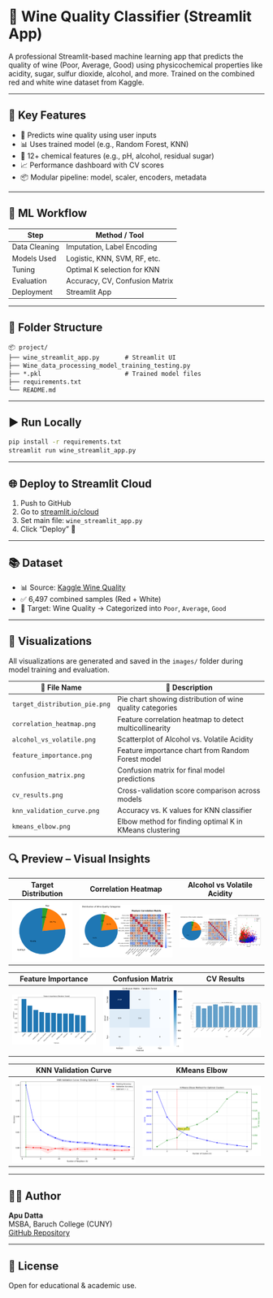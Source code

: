 # 🍷 Wine Quality Classifier (Streamlit App)

A professional Streamlit-based machine learning app that predicts the quality of wine (Poor, Average, Good) using physicochemical properties like acidity, sugar, sulfur dioxide, alcohol, and more. Trained on the combined red and white wine dataset from Kaggle.

---

## 🚀 Key Features

- 🔮 Predicts wine quality using user inputs  
- 📊 Uses trained model (e.g., Random Forest, KNN)  
- 🎯 12+ chemical features (e.g., pH, alcohol, residual sugar)  
- 📈 Performance dashboard with CV scores  
- 📦 Modular pipeline: model, scaler, encoders, metadata  

---

## 🧠 ML Workflow

| Step              | Method / Tool                  |
|-------------------|-------------------------------|
| Data Cleaning     | Imputation, Label Encoding     |
| Models Used       | Logistic, KNN, SVM, RF, etc.   |
| Tuning            | Optimal K selection for KNN    |
| Evaluation        | Accuracy, CV, Confusion Matrix |
| Deployment        | Streamlit App                  |

---

## 📁 Folder Structure

```
📦 project/
├── wine_streamlit_app.py       # Streamlit UI
├── Wine_data_processing_model_training_testing.py
├── *.pkl                       # Trained model files
├── requirements.txt
└── README.md
```

---

## ▶️ Run Locally

```bash
pip install -r requirements.txt
streamlit run wine_streamlit_app.py
```

---

## 🌐 Deploy to Streamlit Cloud

1. Push to GitHub  
2. Go to [streamlit.io/cloud](https://streamlit.io/cloud)  
3. Set main file: `wine_streamlit_app.py`  
4. Click “Deploy” 🚀  

---

## 📚 Dataset

- 📊 Source: [Kaggle Wine Quality](https://www.kaggle.com/datasets/rajyellow46/wine-quality)  
- ✅ 6,497 combined samples (Red + White)  
- 🎯 Target: Wine Quality → Categorized into `Poor`, `Average`, `Good`  

---

## 📸 Visualizations

All visualizations are generated and saved in the `images/` folder during model training and evaluation.

| 📂 File Name                  | 🧪 Description                                           |
|------------------------------|----------------------------------------------------------|
| `target_distribution_pie.png`| Pie chart showing distribution of wine quality categories |
| `correlation_heatmap.png`    | Feature correlation heatmap to detect multicollinearity  |
| `alcohol_vs_volatile.png`    | Scatterplot of Alcohol vs. Volatile Acidity              |
| `feature_importance.png`     | Feature importance chart from Random Forest model        |
| `confusion_matrix.png`       | Confusion matrix for final model predictions             |
| `cv_results.png`             | Cross-validation score comparison across models          |
| `knn_validation_curve.png`   | Accuracy vs. K values for KNN classifier                 |
| `kmeans_elbow.png`           | Elbow method for finding optimal K in KMeans clustering  |


## 🔍 Preview – Visual Insights

| Target Distribution | Correlation Heatmap | Alcohol vs Volatile Acidity |
|---------------------|---------------------|------------------------------|
| ![Target Distribution](images/target_distribution_pie.png) | ![Correlation Heatmap](images/correlation_heatmap.png) | ![Alcohol vs Volatile](images/alcohol_vs_volatile.png) |

| Feature Importance | Confusion Matrix | CV Results |
|--------------------|------------------|------------|
| ![Feature Importance](images/feature_importance.png) | ![Confusion Matrix](images/confusion_matrix.png) | ![CV Results](images/cv_results.png) |

| KNN Validation Curve | KMeans Elbow |
|----------------------|--------------|
| ![KNN Validation](images/knn_validation_curve.png) | ![KMeans Elbow](images/kmeans_elbow.png) |


---


## 👨‍💻 Author

**Apu Datta**  
MSBA, Baruch College (CUNY)  
[GitHub Repository](https://github.com/dattaBus-anls/-Professional-Wine-Quality-Classifier-.git)

---

## 📄 License

Open for educational & academic use.
